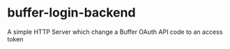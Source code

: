 buffer-login-backend
====================

A simple HTTP Server which change a Buffer OAuth API code to an access token
